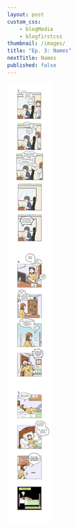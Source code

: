 ```yaml
--- 
layout: post
custom_css: 
    - blogMedia
    - blogfirstcss
thumbnail: /images/
title: "Ep. 3: Names"
nextTitle: Names
published: false
---
```


<img class = "comic" src = "/comics/Comic2.jpg"/>

<!--<div class = "imageHolderInsideBlog">
    <img id = "insideBlogPic" src = "{{ site.baseurl }}/images/EXOLogo.png"/>
</div>-->
